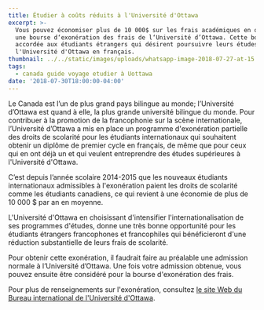 ```yaml
---
title: Étudier à coûts réduits à l'Université d'Ottawa
excerpt: >-
  Vous pouvez économiser plus de 10 000$ sur les frais académiques en obtenant
  une bourse d‘exonération des frais de l‘Université d’Ottawa. Cette bourse est
  accordée aux étudiants étrangers qui désirent poursuivre leurs études à
  l'Université d'Ottawa en français.
thumbnail: ../../static/images/uploads/whatsapp-image-2018-07-27-at-15.41.51.jpeg
tags:
  - canada guide voyage etudier à Uottawa
date: '2018-07-30T18:00:00-04:00'
---
```

Le Canada est l’un de plus grand pays bilingue au monde; l’Université d’Ottawa est quand à elle, la plus grande université bilingue du monde. Pour contribuer à la promotion de la francophonie sur la scène internationale, l’Université d’Ottawa a mis en place un programme d'exonération partielle des droits de scolarité pour les étudiants internationaux qui souhaitent obtenir un diplôme de premier cycle en français, de même que pour ceux qui en ont déjà un et qui veulent entreprendre des études supérieures à l'Université d'Ottawa.

C’est depuis l’année scolaire 2014-2015 que les nouveaux étudiants internationaux admissibles à l'exonération paient les droits de scolarité comme les étudiants canadiens, ce qui revient à une économie de plus de 10 000 $ par an en moyenne.

L'Université d'Ottawa en choisissant d'intensifier l'internationalisation de ses programmes d'études, donne une très bonne opportunité pour les étudiants étrangers francophones et francophiles qui bénéficieront d'une réduction substantielle de leurs frais de scolarité.

Pour obtenir cette exonération, il faudrait faire au préalable une admission normale à l’Université d’Ottawa. Une fois votre admission obtenue, vous pouvez ensuite être considéré pour la bourse d'exonération des frais.

Pour plus de renseignements sur l'exonération, consultez <a href="https://www.uottawa.ca/droits-universitaires/exoneration-partielle-des-droits-de-scolarite" target="_blank" rel="nofollow noopener">le site Web du Bureau international de l'Université d'Ottawa</a>.
